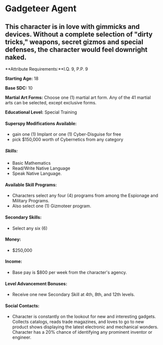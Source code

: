 Gadgeteer Agent 
=======
This character is in love with gimmicks and devices. Without a complete selection of "dirty tricks," weapons, secret gizmos and special defenses, the character would feel downright naked. 
--------------
**Attribute Requirements:**I.Q. 9, P.P. 9 

**Starting Age:** 18 

**Base SDC:** 10 

**Martial Art Forms:** Choose one (1) martial art form. Any of the 41 martial arts can be selected, except exclusive forms. 

**Educational Level:** Special Training 

#### Superspy Modifications Available:
- gain one (1) Implant or one (1) Cyber-Disguise for free
- pick $150,000 worth of Cybernetics from any category

##### Skills: 
- Basic Mathematics
- Read/Write Native Language
- Speak Native Language. 
#### Available Skill Programs:
- Characters select any four (4) programs from among the Espionage and Military Programs. 
- Also select one (1) Gizmoteer program. 
#### Secondary Skills: 
- Select any six (6)     

#### Money: 
- $250,000 

#### Income:
- Base pay is $800 per week from the character's agency. 

#### Level Advancement Bonuses:
- Receive one new Secondary Skill at 4th, 8th, and 12th levels. 

#### Social Contacts:
- Character is constantly on the lookout for new and interesting gadgets. Collects catalogs, reads trade magazines, and loves to go to new product shows displaying the latest electronic and mechanical wonders. Character has a 20% chance of identifying any prominent inventor or engineer. 